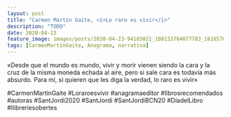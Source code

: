 ```yaml
---
layout: post
title: "Carmen Martín Gaite, <i>Lo raro es vivir</i>"
description: "TODO"
date: 2020-04-23
feature_image: images/posts/2020-04-23-94103021_108133784077783_181657070992023272_n_17902145137451071.jpg
tags: [CarmenMartínGaite, Anagrama, narrativa]
---
```


«Desde que el mundo es mundo, vivir y morir vienen siendo la cara y la cruz de la misma moneda echada al aire, pero si sale cara es todavía más absurdo. Para mí, si quieren que les diga la verdad, lo raro es vivir»
<!--more-->

#CarmenMartínGaite #Loraroesvivir #anagramaeditor #librosrecomendados #autoras #SantJordi2020 #SantJordi #SantJordiBCN20 #DíadelLibro #llibreriesobertes


